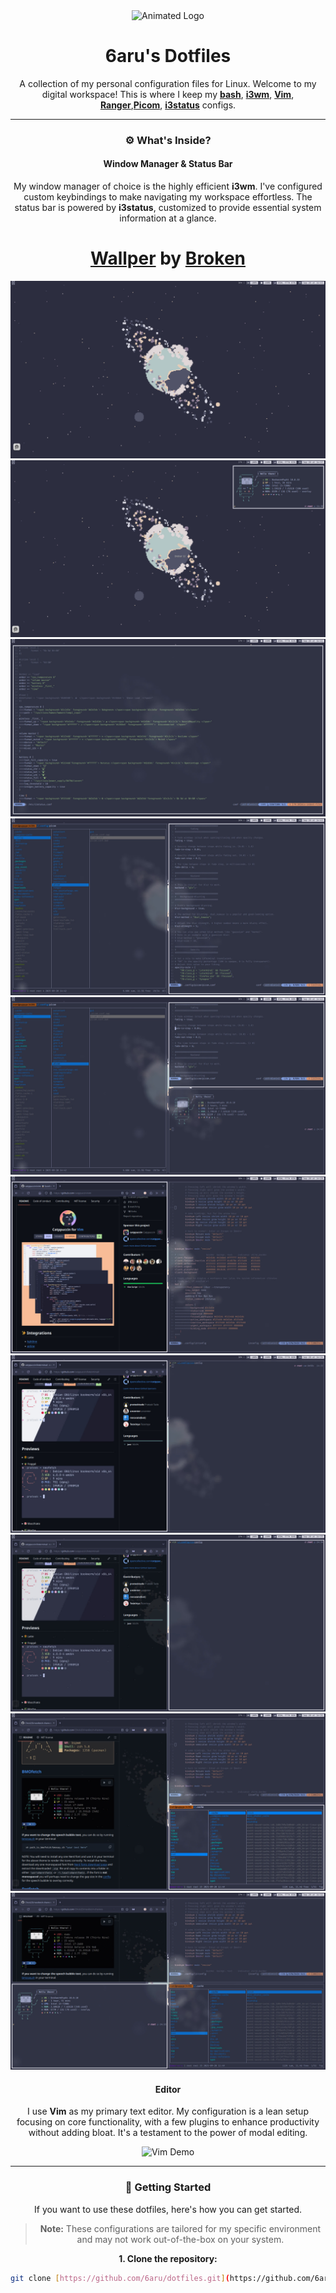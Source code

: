 <div align="center">
  <img src="https://i.imgur.com/your-animated-logo.gif" alt="Animated Logo" width="250"/>

  # 6aru's Dotfiles

  A collection of my personal configuration files for Linux.
  Welcome to my digital workspace! This is where I keep my **[bash](https://www.gnu.org/software/bash/)**,
  **[i3wm](https://i3wm.org/)**, **[Vim](https://www.vim.org/)**, **[Ranger](https://ranger.github.io/)**,**[Picom](https://github.com/yshui/picom)**, **[i3status](https://i3wm.org/i3status/)** configs.

---

### ⚙️ What's Inside?

#### Window Manager & Status Bar
My window manager of choice is the highly efficient **i3wm**. I've configured custom keybindings to make navigating my workspace effortless. The status bar is powered by **i3status**, customized to provide essential system information at a glance.
# **[Wallper](https://www.pixiv.net/en/artworks/120653546)** by **[Broken](https://x.com/Broken04630699)**

![i3wm and i3status Demo](https://github.com/6aru/dotfiles/blob/main/assets/Shot2/Screenshot-20250920T144534.jpg)
![i3wm and i3status Demo](https://github.com/6aru/dotfiles/blob/main/assets/Shot2/Screenshot-20250920T143747.jpg)
![i3wm and i3status Demo](https://github.com/6aru/dotfiles/blob/main/assets/Shot2/Screenshot-20250920T144109.jpg)
![i3wm and i3status Demo](https://github.com/6aru/dotfiles/blob/main/assets/Shot2/Screenshot-20250920T144316.jpg)
![i3wm and i3status Demo](https://github.com/6aru/dotfiles/blob/main/assets/Shot2/Screenshot-20250920T144340.jpg)
![i3wm and i3status Demo](https://github.com/6aru/dotfiles/blob/main/assets/Shot2/Screenshot-20250920T142851.jpg)
![i3wm and i3status Demo](https://github.com/6aru/dotfiles/blob/main/assets/Shot2/Screenshot-20250920T143423.jpg)
![i3wm and i3status Demo](https://github.com/6aru/dotfiles/blob/main/assets/Shot2/Screenshot-20250920T143510.jpg)
![i3wm and i3status Demo](https://github.com/6aru/dotfiles/blob/main/assets/Shot2/Screenshot-20250920T143112.jpg)
![i3wm and i3status Demo](https://github.com/6aru/dotfiles/blob/main/assets/Shot2/Screenshot-20250920T143219.jpg)


#### Editor
I use **Vim** as my primary text editor. My configuration is a lean setup focusing on core functionality, with a few plugins to enhance productivity without adding bloat. It's a testament to the power of modal editing.

![Vim Demo](https://i.imgur.com/your-vim-gif.gif)

---

### 🚀 Getting Started

If you want to use these dotfiles, here's how you can get started.

> **Note:** These configurations are tailored for my specific environment and may not work out-of-the-box on your system.

**1. Clone the repository:**

```bash
git clone [https://github.com/6aru/dotfiles.git](https://github.com/6aru/dotfiles.git)
